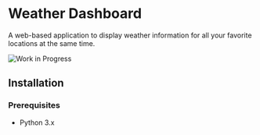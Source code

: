 # Weather Dashboard
A web-based application to display weather information for all your favorite locations at the same time.

![Work in Progress](https://img.shields.io/badge/status-work_in_progress-yellow)

## Installation
### Prerequisites
* Python 3.x
